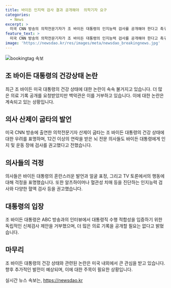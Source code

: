 ```yaml
---
title: 바이든 인지력 검사 결과 공개해야  의학기자 요구
categories:
  - News
excerpt: >
  미국 CNN 방송의 의학전문기자가 조 바이든 대통령의 인지능력 검사를 공개해야 한다고 촉구했습니다. 바이든 대통령의 TV 토론 모습을 걱정스럽게 지켜봤던 신경외과 의사는 대통령의 혼란스러운 발언과 행동에 대해 우려했다고 밝혔습니다. 또한, 백악관이 의료 기록을 공개하지 않은 것에 대해 우려했으며, 바이든 대통령은 대통령직 적합성을 입증하기 위한 독립적인 신체검사 제안을 거부했습니다. (사진=)
feature_text: >
  미국 CNN 방송의 의학전문기자가 조 바이든 대통령의 인지능력 검사를 공개해야 한다고 촉구했습니다. 바이든 대통령의 TV 토론 모습을 걱정스럽게 지켜봤던 신경외과 의사는 대통령의 혼란스러운 발언과 행동에 대해 우려했다고 밝혔습니다. 또한, 백악관이 의료 기록을 공개하지 않은 것에 대해 우려했으며, 바이든 대통령은 대통령직 적합성을 입증하기 위한 독립적인 신체검사 제안을 거부했습니다. (사진=)
image: 'https://newsdao.kr/res/images/meta/newsdao_breakingnews.jpg'
---
```


<p><img src="https://newsdao.kr/res/images/meta/newsdao_breakingnews.jpg" alt="bookingtag 속보" /></p>

<h2 data-ke-size="size26">조 바이든 대통령의 건강상태 논란</h2>

<p data-ke-size="size16">최근 조 바이든 미국 대통령의 건강 상태에 대한 논란이 속속 불거지고 있습니다. 더 많은 의료 기록 공개를 요청받았지만 백악관은 이를 거부하고 있습니다. 이에 대한 논란은 계속되고 있는 상황입니다.</p>

<h2 data-ke-size="size26">의사 산제이 굽타의 발언</h2>

<p data-ke-size="size16">미국 CNN 방송에 출연한 의학전문기자 산제이 굽타는 조 바이든 대통령의 건강 상태에 대한 우려를 표명하며, 12건 이상의 연락을 받은 뇌 전문 의사들도 바이든 대통령에게 인지 및 운동 장애 검사를 권고했다고 전했습니다.</p>

<h2 data-ke-size="size26">의사들의 걱정</h2>

<p data-ke-size="size16">의사들은 바이든 대통령의 혼란스러운 발언과 얼굴 표정, 그리고 TV 토론에서의 행동에 대해 걱정을 표명했습니다. 또한 알츠하이머나 혈관성 치매 등을 진단하는 인지능력 검사와 다양한 혈액 검사 등을 권고했습니다.</p>

<h2 data-ke-size="size26">대통령의 입장</h2>

<p data-ke-size="size16">조 바이든 대통령은 ABC 방송과의 인터뷰에서 대통령직 수행 적합성을 입증하기 위한 독립적인 신체검사 제안을 거부했으며, 더 많은 의료 기록을 공개할 필요는 없다고 밝혔습니다.</p>

<h2 data-ke-size="size26">마무리</h2>

<p data-ke-size="size16">조 바이든 대통령의 건강 상태와 관련된 논란은 미국 내외에서 큰 관심을 받고 있습니다. 향후 추가적인 발전이 예상되며, 이에 대한 주목이 필요한 상황입니다.</p>
실시간 뉴스 속보는, <a href="https://newsdao.kr" rel="dofollow">https://newsdao.kr</a>


